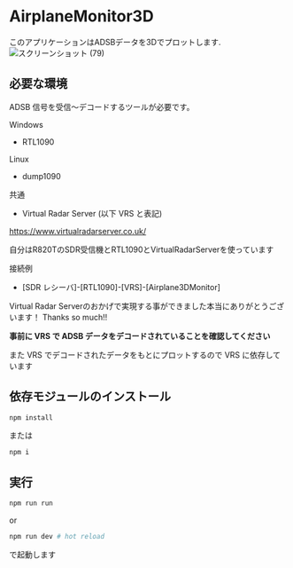 # AirplaneMonitor3D

このアプリケーションはADSBデータを3Dでプロットします.
![スクリーンショット (79)](https://user-images.githubusercontent.com/48244386/140714343-315cf2a0-e4ec-4f08-b7c4-e67a35943d4f.png)

## 必要な環境

ADSB 信号を受信～デコードするツールが必要です。

Windows

- RTL1090

Linux

- dump1090

共通

- Virtual Radar Server (以下 VRS と表記)

https://www.virtualradarserver.co.uk/

自分はR820TのSDR受信機とRTL1090とVirtualRadarServerを使っています

接続例

- [SDR レシーバ]-[RTL1090]-[VRS]-[Airplane3DMonitor]

Virtual Radar Serverのおかげで実現する事ができました本当にありがとうございます！
Thanks so much!!

**事前に VRS で ADSB データをデコードされていることを確認してください**

また VRS でデコードされたデータをもとにプロットするので VRS に依存しています

## 依存モジュールのインストール

```sh
npm install
```

または

```sh
npm i
```

## 実行

```sh
npm run run
```

or

```sh
npm run dev # hot reload
```

で起動します
